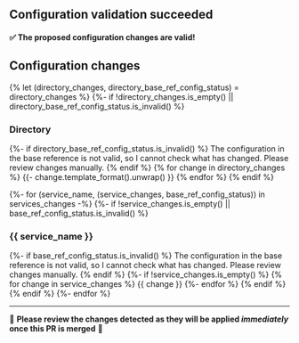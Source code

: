 ## Configuration validation succeeded

#### ✅ The proposed configuration changes are valid!

## Configuration changes

{% let (directory_changes, directory_base_ref_config_status) = directory_changes %}
{%- if !directory_changes.is_empty() || directory_base_ref_config_status.is_invalid() %}

### Directory

{%- if directory_base_ref_config_status.is_invalid() %}
The configuration in the base reference is not valid, so I cannot check what has changed. Please review changes manually.
{% endif %}
{% for change in directory_changes %}
{{- change.template_format().unwrap() }}
{% endfor %}
{% endif %}

{%- for (service_name, (service_changes, base_ref_config_status)) in services_changes -%}
{%- if !service_changes.is_empty() || base_ref_config_status.is_invalid() %}
### {{ service_name }}
{%- if base_ref_config_status.is_invalid() %}
The configuration in the base reference is not valid, so I cannot check what has changed. Please review changes manually.
{% endif %}
{%- if !service_changes.is_empty() %}
{% for change in service_changes %}
{{ change }}
{%- endfor %}
{% endif %}
{% endif %}
{%- endfor %}

***

🔸 **Please review the changes detected as they will be applied *immediately* once this PR is merged** 🔸
